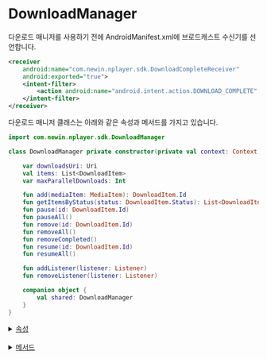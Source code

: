 # DownloadManager

다운로드 매니저를 사용하기 전에 AndroidManifest.xml에 브로드캐스트 수신기를 선언합니다.
```xml
<receiver
    android:name="com.newin.nplayer.sdk.DownloadCompleteReceiver"
    android:exported="true">
    <intent-filter>
        <action android:name="android.intent.action.DOWNLOAD_COMPLETE" />
    </intent-filter>
</receiver>
```

다운로드 매니저 클래스는 아래와 같은 속성과 메서드를 가지고 있습니다.

```kotlin
import com.newin.nplayer.sdk.DownloadManager
```

```kotlin
class DownloadManager private constructor(private val context: Context) {

    var downloadsUri: Uri
    val items: List<DownloadItem>
    var maxParallelDownloads: Int

    fun add(mediaItem: MediaItem): DownloadItem.Id
    fun getItemsByStatus(status: DownloadItem.Status): List<DownloadItem>
    fun pause(id: DownloadItem.Id)
    fun pauseAll()
    fun remove(id: DownloadItem.Id)
    fun removeAll()
    fun removeCompleted()
    fun resume(id: DownloadItem.Id)
    fun resumeAll()

    fun addListener(listener: Listener)
    fun removeListener(listener: Listener)

    companion object {
        val shared: DownloadManager
    }
}
```

<details>
<summary>
    <a href="./details.md#속성">속성</a>
</summary>

- [var downloadsUri: Uri](./details.md#downloadrooturl)

- [val items: List<DownloadItem>](./details.md#items)

- [var maxParallelDownloads: Int](./details.md#maxparalleldownloads)

- [val shared: DownloadManager](./details.md#shared)

</details>
<br>

<details>
<summary>
    <a href="./details.md#메서드">메서드</a>
</summary>

- [fun add(mediaItem: MediaItem): DownloadItem.Id](./details.md#add)
    
- [fun getItemsByStatus(status: DownloadItem.Status): List<DownloadItem>](./details.md#getitemsbystatus)

- [fun pause(id: DownloadItem.Id)](./details.md#pause)

- [fun pauseAll()](./details.md#pauseall)

- [fun remove(id: DownloadItem.Id)](./details.md#remove)

- [fun removeAll()](./details.md#removeall)

- [fun removeCompleted()](./details.md#removecompleted)

- [fun resume(id: DownloadItem.Id)](./details.md#resume)

- [fun resumeAll()](./details.md#resumeall)

- [fun addListener(listener: Listener)](./details.md#addlistener)

- [fun removeListener(listener: Listener)](./details.md#removelistener)

</detilas>
<br>